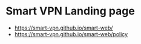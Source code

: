 # Smart VPN Landing page

- https://smart-vpn.github.io/smart-web/
- https://smart-vpn.github.io/smart-web/policy